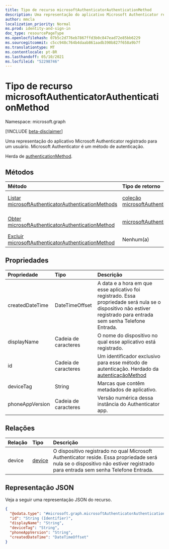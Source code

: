 ```yaml
---
title: Tipo de recurso microsoftAuthenticatorAuthenticationMethod
description: Uma representação do aplicativo Microsoft Authenticator registrado para um usuário. Microsoft Authenticator é um método de autenticação.
author: mmcla
localization_priority: Normal
ms.prod: identity-and-sign-in
doc_type: resourcePageType
ms.openlocfilehash: 07b5c2d776eb7867ffd3b0c847ead72e85bb6229
ms.sourcegitcommit: c5cc948c764b4daab861aadb390b827f658a9b7f
ms.translationtype: MT
ms.contentlocale: pt-BR
ms.lasthandoff: 05/10/2021
ms.locfileid: "52298746"
---
```

# <a name="microsoftauthenticatorauthenticationmethod-resource-type"></a>Tipo de recurso microsoftAuthenticatorAuthenticationMethod

Namespace: microsoft.graph

[!INCLUDE [beta-disclaimer](../../includes/beta-disclaimer.md)]

Uma representação do aplicativo Microsoft Authenticator registrado para um usuário. Microsoft Authenticator é um método de autenticação.

Herda de [authenticationMethod](../resources/authenticationmethod.md).

## <a name="methods"></a>Métodos
|Método|Tipo de retorno|Descrição|
|:---|:---|:---|
|[Listar microsoftAuthenticatorAuthenticationMethods](../api/microsoftauthenticatorauthenticationmethod-list.md)|[coleção microsoftAuthenticatorAuthenticationMethod](../resources/microsoftauthenticatorauthenticationmethod.md)|Obter uma lista dos [objetos microsoftAuthenticatorAuthenticationMethod](../resources/microsoftauthenticatorauthenticationmethod.md) e suas propriedades.|
|[Obter microsoftAuthenticatorAuthenticationMethod](../api/microsoftauthenticatorauthenticationmethod-get.md)|[microsoftAuthenticatorAuthenticationMethod](../resources/microsoftauthenticatorauthenticationmethod.md)|Leia as propriedades e as relações de um [objeto microsoftAuthenticatorAuthenticationMethod.](../resources/microsoftauthenticatorauthenticationmethod.md)|
|[Excluir microsoftAuthenticatorAuthenticationMethod](../api/microsoftauthenticatorauthenticationmethod-delete.md)|Nenhum(a)|Exclui um [objeto microsoftAuthenticatorAuthenticationMethod.](../resources/microsoftauthenticatorauthenticationmethod.md)|

## <a name="properties"></a>Propriedades
|Propriedade|Tipo|Descrição|
|:---|:---|:---|
|createdDateTime|DateTimeOffset|A data e a hora em que esse aplicativo foi registrado. Essa propriedade será nula se o dispositivo não estiver registrado para entrada sem senha Telefone Entrada.|
|displayName|Cadeia de caracteres|O nome do dispositivo no qual esse aplicativo está registrado.|
|id|Cadeia de caracteres|Um identificador exclusivo para esse método de autenticação. Herdado da [autenticaçãoMethod](../resources/authenticationmethod.md)|
|deviceTag|String|Marcas que contêm metadados de aplicativo.|
|phoneAppVersion|Cadeia de caracteres|Versão numérica dessa instância do Authenticator app.|

## <a name="relationships"></a>Relações
|Relação|Tipo|Descrição|
|:---|:---|:---|
|device|[device](../resources/device.md)|O dispositivo registrado no qual Microsoft Authenticator reside. Essa propriedade será nula se o dispositivo não estiver registrado para entrada sem senha Telefone Entrada.|

## <a name="json-representation"></a>Representação JSON
Veja a seguir uma representação JSON do recurso.
<!-- {
  "blockType": "resource",
  "keyProperty": "id",
  "@odata.type": "microsoft.graph.microsoftAuthenticatorAuthenticationMethod",
  "baseType": "microsoft.graph.authenticationMethod",
  "openType": false
}
-->
``` json
{
  "@odata.type": "#microsoft.graph.microsoftAuthenticatorAuthenticationMethod",
  "id": "String (Identifier)",
  "displayName": "String",
  "deviceTag": "String",
  "phoneAppVersion": "String",
  "createdDateTime": "DateTimeOffset"
}
```
